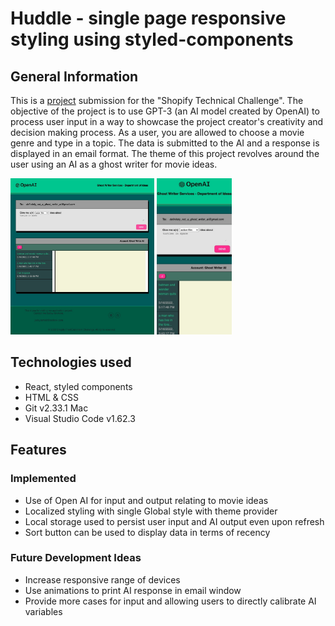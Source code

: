# Huddle - single page responsive styling using styled-components

## General Information
This is a [project](https://ai-movie-ghost-writer.netlify.app/) submission for the "Shopify Technical Challenge". The objective of the project is to use GPT-3 (an AI model created by OpenAI) to process user input in a way to showcase the project creator's creativity and decision making process. As a user, you are allowed to choose a movie genre and type in a topic. The data is submitted to the AI and a response is displayed in an email format. The theme of this project revolves around the user using an AI as a ghost writer for movie ideas.

<img src="./public/images/HomePage.jpg" height=250px width=230px overflow="hidden">  <img  src="./public/images/MobileViewHomePage.jpg" height=250px width=120px overflow="hidden"> 

## Technologies used
* React, styled components
* HTML & CSS
* Git v2.33.1 Mac
* Visual Studio Code v1.62.3

## Features
### Implemented
* Use of Open AI for input and output relating to movie ideas
* Localized styling with single Global style with theme provider
* Local storage used to persist user input and AI output even upon refresh
* Sort button can be used to display data in terms of recency

### Future Development Ideas
* Increase responsive range of devices
* Use animations to print AI response in email window
* Provide more cases for input and allowing users to directly calibrate AI variables

